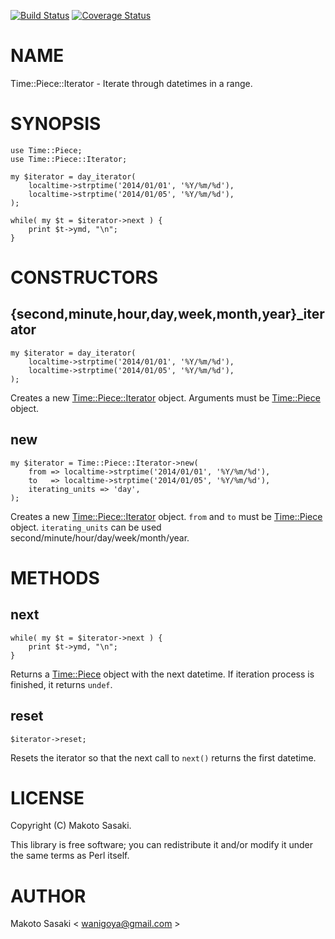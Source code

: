 [![Build Status](https://travis-ci.org/waniji/Time-Piece-Iterator.svg?branch=master)](https://travis-ci.org/waniji/Time-Piece-Iterator) [![Coverage Status](https://img.shields.io/coveralls/waniji/Time-Piece-Iterator/master.svg)](https://coveralls.io/r/waniji/Time-Piece-Iterator?branch=master)
# NAME

Time::Piece::Iterator - Iterate through datetimes in a range.

# SYNOPSIS

    use Time::Piece;
    use Time::Piece::Iterator;

    my $iterator = day_iterator(
        localtime->strptime('2014/01/01', '%Y/%m/%d'),
        localtime->strptime('2014/01/05', '%Y/%m/%d'),
    );

    while( my $t = $iterator->next ) {
        print $t->ymd, "\n";
    }

# CONSTRUCTORS

## {second,minute,hour,day,week,month,year}\_iterator

    my $iterator = day_iterator(
        localtime->strptime('2014/01/01', '%Y/%m/%d'),
        localtime->strptime('2014/01/05', '%Y/%m/%d'),
    );

Creates a new [Time::Piece::Iterator](https://metacpan.org/pod/Time::Piece::Iterator) object. Arguments must be [Time::Piece](https://metacpan.org/pod/Time::Piece) object.

## new

    my $iterator = Time::Piece::Iterator->new(
        from => localtime->strptime('2014/01/01', '%Y/%m/%d'),
        to   => localtime->strptime('2014/01/05', '%Y/%m/%d'),
        iterating_units => 'day',
    );

Creates a new [Time::Piece::Iterator](https://metacpan.org/pod/Time::Piece::Iterator) object. `from` and `to` must be [Time::Piece](https://metacpan.org/pod/Time::Piece) object. `iterating_units` can be used second/minute/hour/day/week/month/year.

# METHODS

## next

    while( my $t = $iterator->next ) {
        print $t->ymd, "\n";
    }

Returns a [Time::Piece](https://metacpan.org/pod/Time::Piece) object with the next datetime. If iteration process is finished, it returns `undef`.

## reset

    $iterator->reset;

Resets the iterator so that the next call to `next()` returns the first datetime.

# LICENSE

Copyright (C) Makoto Sasaki.

This library is free software; you can redistribute it and/or modify
it under the same terms as Perl itself.

# AUTHOR

Makoto Sasaki < wanigoya@gmail.com >
